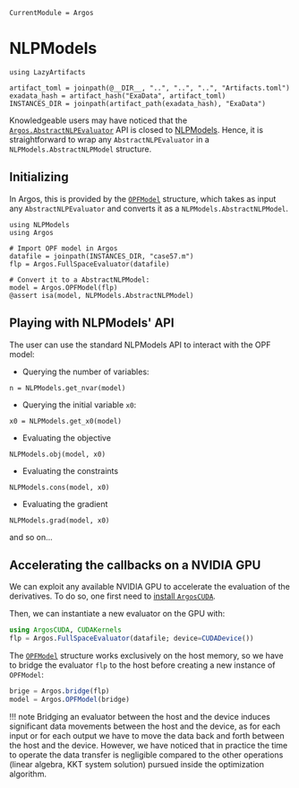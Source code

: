 ```@meta
CurrentModule = Argos
```
# NLPModels
```@setup nlpmodel
using LazyArtifacts

artifact_toml = joinpath(@__DIR__, "..", "..", "..", "Artifacts.toml")
exadata_hash = artifact_hash("ExaData", artifact_toml)
INSTANCES_DIR = joinpath(artifact_path(exadata_hash), "ExaData")

```

Knowledgeable users may have noticed that the [`Argos.AbstractNLPEvaluator`](@ref)
API is closed to [NLPModels](https://github.com/JuliaSmoothOptimizers/NLPModels.jl/). Hence, it is straightforward
to wrap any `AbstractNLPEvaluator` in a `NLPModels.AbstractNLPModel` structure.

## Initializing
In Argos, this is provided by the [`OPFModel`](@ref) structure, which
takes as input any `AbstractNLPEvaluator` and converts it as a
`NLPModels.AbstractNLPModel`.

```@example nlpmodel
using NLPModels
using Argos

# Import OPF model in Argos
datafile = joinpath(INSTANCES_DIR, "case57.m")
flp = Argos.FullSpaceEvaluator(datafile)

# Convert it to a AbstractNLPModel:
model = Argos.OPFModel(flp)
@assert isa(model, NLPModels.AbstractNLPModel)

```

## Playing with NLPModels' API
The user can use the standard NLPModels API
to interact with the OPF model:

- Querying the number of variables:
```@repl nlpmodel
n = NLPModels.get_nvar(model)
```
- Querying the initial variable `x0`:
```@repl nlpmodel
x0 = NLPModels.get_x0(model)
```
- Evaluating the objective
```@repl nlpmodel
NLPModels.obj(model, x0)
```
- Evaluating the constraints
```@repl nlpmodel
NLPModels.cons(model, x0)
```
- Evaluating the gradient
```@repl nlpmodel
NLPModels.grad(model, x0)
```
and so on...


## Accelerating the callbacks on a NVIDIA GPU

We can exploit any available NVIDIA GPU to accelerate the evaluation
of the derivatives. To do so, one first need to [install `ArgosCUDA`](../quickstart/cuda.md).

Then, we can instantiate a new evaluator on the GPU with:
```julia
using ArgosCUDA, CUDAKernels
flp = Argos.FullSpaceEvaluator(datafile; device=CUDADevice())

```
The [`OPFModel`](@ref) structure works exclusively on the host memory,
so we have to bridge the evaluator `flp` to the host before creating
a new instance of `OPFModel`:
```julia
brige = Argos.bridge(flp)
model = Argos.OPFModel(bridge)

```

!!! note
    Bridging an evaluator between the host and the device induces
    significant data movements between the host and the device, as for each
    input or for each output we have to move the data back and forth between
    the host and the device. However, we have noticed that in practice
    the time to operate the data transfer is negligible compared to the other
    operations (linear algebra, KKT system solution) pursued inside the
    optimization algorithm.

